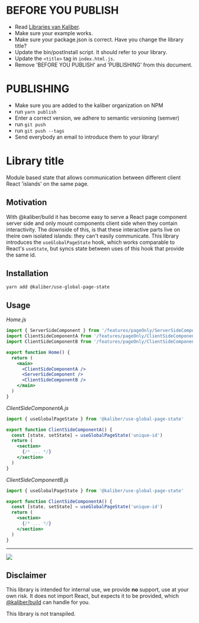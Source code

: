 # BEFORE YOU PUBLISH
- Read [Libraries van Kaliber](https://docs.google.com/document/d/1FrJi-xWtKkbocyMVK5A5_hupjl5E4gD4rDvATDlxWyc/edit#heading=h.bb3md3gyf493).
- Make sure your example works.
- Make sure your package.json is correct. Have you change the library title?
- Update the bin/postInstall script. It should refer to your library.
- Update the `<title>` tag in `index.html.js`.
- Remove 'BEFORE YOU PUBLISH' and 'PUBLISHING' from this document.

# PUBLISHING
- Make sure you are added to the kaliber organization on NPM
- run `yarn publish`
- Enter a correct version, we adhere to semantic versioning (semver)
- run `git push`
- run `git push --tags`
- Send everybody an email to introduce them to your library!

# Library title
Module based state that allows communication between different client React 'islands' on the same page.

## Motivation
With @kaliber/build it has become easy to serve a React page component server side and only mount components client side when they contain interactivity. The downside of this, is that these interactive parts live on theire own isolated islands: they can't easily communicate. This library introduces the `useGlobalPageState` hook, which works comparable to React's `useState`, but syncs state between uses of this hook that provide the same id.

## Installation

```
yarn add @kaliber/use-global-page-state
```

## Usage

*Home.js*
```jsx
import { ServerSideComponent } from '/features/pageOnly/ServerSideComponent'
import ClientSideComponentA from '/features/pageOnly/ClientSideComponentA.universal'
import ClientSideComponentB from '/features/pageOnly/ClientSideComponentB.universal'

export function Home() {
  return (
    <main>
      <ClientSideComponentA />
      <ServerSideComponent />
      <ClientSideComponentB />
    </main>
  )
}
```

*ClientSideComponentA.js*
```jsx
import { useGlobalPageState } from '@kaliber/use-global-page-state'

export function ClientSideComponentA() {
  const [state, setState] = useGlobalPageState('unique-id')
  return (
    <section>
      {/* ... */}
    </section>
  )
}
```

*ClientSideComponentB.js*
```jsx
import { useGlobalPageState } from '@kaliber/use-global-page-state'

export function ClientSideComponentA() {
  const [state, setState] = useGlobalPageState('unique-id')
  return (
    <section>
      {/* ... */}
    </section>
  )
}
```

---

![](https://media.giphy.com/media/find-a-good-gif/giphy.gif)

## Disclaimer
This library is intended for internal use, we provide __no__ support, use at your own risk. It does not import React, but expects it to be provided, which [@kaliber/build](https://kaliberjs.github.io/build/) can handle for you.

This library is not transpiled.
